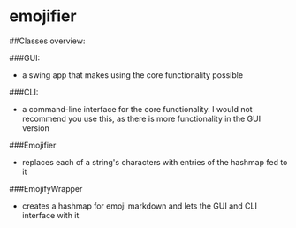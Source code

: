 # emojifier

##Classes overview:

###GUI:

 - a swing app that makes using the core functionality possible

###CLI:

 - a command-line interface for the core functionality. I would not recommend you use this, as there is more functionality in the GUI version

###Emojifier

 - replaces each of a string's characters with entries of the hashmap fed to it

###EmojifyWrapper

 - creates a hashmap for emoji markdown and lets the GUI and CLI interface with it